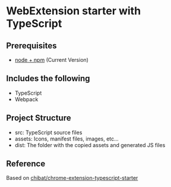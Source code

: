 # WebExtension starter with TypeScript

## Prerequisites

* [node + npm](https://nodejs.org/) (Current Version)

## Includes the following

* TypeScript
* Webpack

## Project Structure

* src: TypeScript source files
* assets: Icons, manifest files, images, etc...
* dist: The folder with the copied assets and generated JS files

## Reference

Based on [chibat/chrome-extension-typescript-starter](https://github.com/chibat/chrome-extension-typescript-starter)